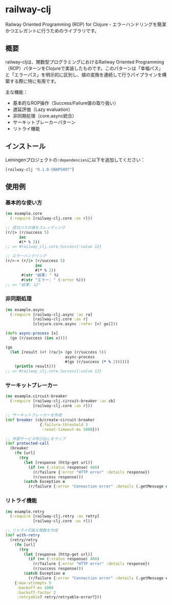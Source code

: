 # railway-clj

Railway Oriented Programming (ROP) for Clojure - エラーハンドリングを簡潔かつエレガントに行うためのライブラリです。

## 概要

railway-cljは、関数型プログラミングにおけるRailway Oriented Programming（ROP）パターンをClojureで実装したものです。このパターンは「幸福パス」と「エラーパス」を明示的に区別し、値の変換を連続して行うパイプラインを構築する際に特に有用です。

主な機能：

- 基本的なROP操作（Success/Failure値の取り扱い）
- 遅延評価（Lazy evaluation）
- 非同期処理（core.async統合）
- サーキットブレーカーパターン
- リトライ機能

## インストール

Leiningenプロジェクトの`:dependencies`に以下を追加してください：

```clojure
[railway-clj "0.1.0-SNAPSHOT"]
```

## 使用例

### 基本的な使い方

```clojure
(ns example.core
  (:require [railway-clj.core :as r]))

;; 成功パスの値をスレッディング
(r/|> (r/success 5)
      inc
      #(* % 2))
;; => #railway_clj.core.Success{:value 12}

;; エラーハンドリング
(r/>-< (r/|> (r/success 5)
             inc
             #(* % 2))
       #(str "結果: " %)
       #(str "エラー: " (:error %)))
;; => "結果: 12"
```

### 非同期処理

```clojure
(ns example.async
  (:require [railway-clj.async :as ra]
            [railway-clj.core :as r]
            [clojure.core.async :refer [<! go]]))

(defn async-process [x]
  (go (r/success (inc x))))

(go
  (let [result (<! (ra/|> (go (r/success 5))
                          async-process
                          #(go (r/success (* % 2)))))]
    (println result)))
;; => #railway_clj.core.Success{:value 12}
```

### サーキットブレーカー

```clojure
(ns example.circuit-breaker
  (:require [railway-clj.circuit-breaker :as cb]
            [railway-clj.core :as r]))

;; サーキットブレーカーを作成
(def breaker (cb/create-circuit-breaker
               {:failure-threshold 3
                :reset-timeout-ms 5000}))

;; 外部サービス呼び出しをラップ
(def protected-call
  (breaker
    (fn [url]
      (try
        (let [response (http-get url)]
          (if (>= (:status response) 400)
            (r/failure {:error "HTTP error" :details response})
            (r/success response)))
        (catch Exception e
          (r/failure {:error "Connection error" :details (.getMessage e)}))))))
```

### リトライ機能

```clojure
(ns example.retry
  (:require [railway-clj.retry :as retry]
            [railway-clj.core :as r]))

;; リトライ可能な関数を作成
(def with-retry
  (retry/retry
    (fn [url]
      (try
        (let [response (http-get url)]
          (if (>= (:status response) 400)
            (r/failure {:error "HTTP error" :details response})
            (r/success response)))
        (catch Exception e
          (r/failure {:error "Connection error" :details (.getMessage e)}))))
    {:max-attempts 5
     :backoff-ms 1000
     :backoff-factor 2
     :retryable? retry/retryable-error?}))
```
